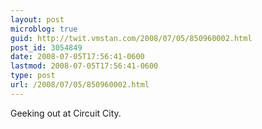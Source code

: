 ```yaml
---
layout: post
microblog: true
guid: http://twit.vmstan.com/2008/07/05/850960002.html
post_id: 3054849
date: 2008-07-05T17:56:41-0600
lastmod: 2008-07-05T17:56:41-0600
type: post
url: /2008/07/05/850960002.html
---
```

Geeking out at Circuit City.
